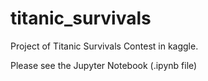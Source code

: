 # titanic_survivals

Project of Titanic Survivals Contest in kaggle.

Please see the Jupyter Notebook (.ipynb file)
